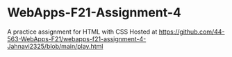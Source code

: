 # WebApps-F21-Assignment-4
A practice assignment for HTML with CSS
Hosted at https://github.com/44-563-WebApps-F21/webapps-f21-assignment-4-Jahnavi2325/blob/main/play.html
